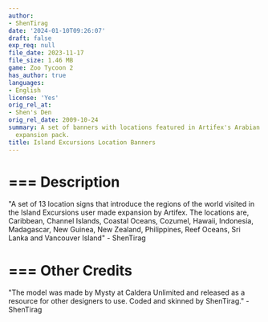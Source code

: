 ```yaml
---
author:
- ShenTirag
date: '2024-01-10T09:26:07'
draft: false
exp_req: null
file_date: 2023-11-17
file_size: 1.46 MB
game: Zoo Tycoon 2
has_author: true
languages:
- English
license: 'Yes'
orig_rel_at:
- Shen's Den
orig_rel_date: 2009-10-24
summary: A set of banners with locations featured in Artifex's Arabian Nights user-made
  expansion pack.
title: Island Excursions Location Banners
---
```


===
Description
===

"A set of 13 location signs that introduce the regions of the world visited in the Island Excursions user made expansion by Artifex. The locations are, Caribbean, Channel Islands, Coastal Oceans, Cozumel, Hawaii, Indonesia, Madagascar, New Guinea, New Zealand, Philippines, Reef Oceans, Sri Lanka and Vancouver Island"
\- ShenTirag

===
Other Credits
===

"The model was made by Mysty at Caldera Unlimited and released as a resource for other designers to use. Coded and skinned by ShenTirag."
\-ShenTirag
